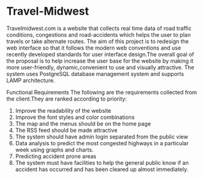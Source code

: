 # Travel-Midwest
Travelmidwest.com is a website that collects real time data of road traffic conditions, congestions and road-accidents which helps the user to plan travels or take alternate routes.
The aim of this project is to redesign the web interface so that it follows the modern web conventions and use recently developed standards for user interface design.The overall goal of the proposal is to help increase the user base for the website by making it more user-friendly, dynamic,convenient to use and visually attractive.
The system uses PostgreSQL database management system and supports LAMP architecture.

Functional Requirements
The following are the requirements collected from the client.They are ranked according to priority:
1. Improve the readability of the website
2. Improve the font styles and color combinations
3. The map and the menus should be on the home page
4. The RSS feed should be made attractive
5. The system should have admin login separated from the public view
6. Data analysis to predict the most congested highways in a particular week using graphs and charts. 
7. Predicting accident prone areas
8. The system must have facilities to help the general public know if an accident has occurred and has been cleared up almost immediately.

